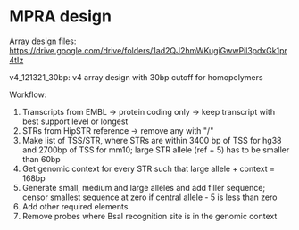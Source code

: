 # MPRA design


Array design files: https://drive.google.com/drive/folders/1ad2QJ2hmWKugiGwwPil3pdxGk1pr4tIz 

v4_121321_30bp: v4 array design with 30bp cutoff for homopolymers 

Workflow:
1. Transcripts from EMBL -> protein coding only -> keep transcript with best support level or longest
2. STRs from HipSTR reference -> remove any with "/"
3. Make list of TSS/STR, where STRs are within 3400 bp of TSS for hg38 and 2700bp of TSS for mm10; large STR 
 allele (ref + 5) has to be smaller than 60bp
5. Get genomic context for every STR such that large allele + context = 168bp
6. Generate small, medium and large alleles and add filler sequence; censor smallest sequence at zero if central allele - 5 is less than zero
7. Add other required elements
8. Remove probes where BsaI recognition site is in the genomic context 